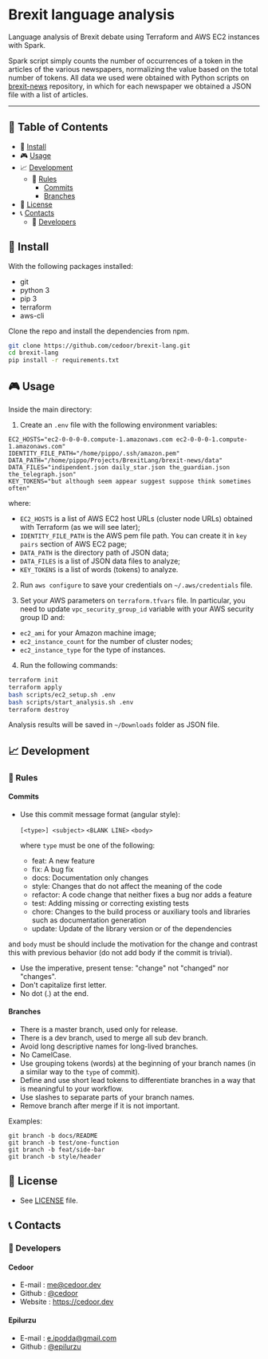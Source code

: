 # Brexit language analysis

Language analysis of Brexit debate using Terraform and AWS EC2 instances with Spark.

Spark script simply counts the number of occurrences of a token in the articles of the various newspapers, normalizing the value based on the total number of tokens. All data we used were obtained with Python scripts on [brexit-news](https://github.com/cedoor/brexit-news) repository, in which for each newspaper we obtained a JSON file with a list of articles.
___

## :paperclip: Table of Contents
- :hammer: [Install](#hammer-install)
- :video_game: [Usage](#video_game-usage)
- :chart_with_upwards_trend: [Development](#chart_with_upwards_trend-development)
  - :scroll: [Rules](#scroll-rules)
    - [Commits](#commits)
    - [Branches](#branches)
- :page_facing_up: [License](#page_facing_up-license)
- :telephone_receiver: [Contacts](#telephone_receiver-contacts)
  - :boy: [Developers](#boy-developers)

## :hammer: Install

With the following packages installed:
- git
- python 3
- pip 3
- terraform
- aws-cli

Clone the repo and install the dependencies from npm.

```bash
git clone https://github.com/cedoor/brexit-lang.git
cd brexit-lang
pip install -r requirements.txt
```

## :video_game: Usage

Inside the main directory:

1. Create an `.env` file with the following environment variables:

```
EC2_HOSTS="ec2-0-0-0-0.compute-1.amazonaws.com ec2-0-0-0-1.compute-1.amazonaws.com"
IDENTITY_FILE_PATH="/home/pippo/.ssh/amazon.pem"
DATA_PATH="/home/pippo/Projects/BrexitLang/brexit-news/data"
DATA_FILES="indipendent.json daily_star.json the_guardian.json the_telegraph.json"
KEY_TOKENS="but although seem appear suggest suppose think sometimes often"
```
where:
* `EC2_HOSTS` is a list of AWS EC2 host URLs (cluster node URLs) obtained with Terraform (as we will see later);
* `IDENTITY_FILE_PATH` is the AWS pem file path. You can create it in `key pairs` section of AWS EC2 page;
* `DATA_PATH` is the directory path of JSON data;
* `DATA_FILES` is a list of JSON data files to analyze;
* `KEY_TOKENS` is a list of words (tokens) to analyze.

2. Run `aws configure` to save your credentials on `~/.aws/credentials` file.

3. Set your AWS parameters on `terraform.tfvars` file. In particular, you need to update `vpc_security_group_id` variable with your AWS security group ID and:
* `ec2_ami` for your Amazon machine image;
* `ec2_instance_count` for the number of cluster nodes;
* `ec2_instance_type` for the type of instances.

4. Run the following commands:

```bash
terraform init
terraform apply
bash scripts/ec2_setup.sh .env
bash scripts/start_analysis.sh .env
terraform destroy
```

Analysis results will be saved in `~/Downloads` folder as JSON file.

## :chart_with_upwards_trend: Development

### :scroll: Rules

#### Commits

* Use this commit message format (angular style):  

    `[<type>] <subject>`
    `<BLANK LINE>`
    `<body>`

    where `type` must be one of the following:

    - feat: A new feature
    - fix: A bug fix
    - docs: Documentation only changes
    - style: Changes that do not affect the meaning of the code
    - refactor: A code change that neither fixes a bug nor adds a feature
    - test: Adding missing or correcting existing tests
    - chore: Changes to the build process or auxiliary tools and libraries such as documentation generation
    - update: Update of the library version or of the dependencies

and `body` must be should include the motivation for the change and contrast this with previous behavior (do not add body if the commit is trivial). 

* Use the imperative, present tense: "change" not "changed" nor "changes".
* Don't capitalize first letter.
* No dot (.) at the end.

#### Branches

* There is a master branch, used only for release.
* There is a dev branch, used to merge all sub dev branch.
* Avoid long descriptive names for long-lived branches.
* No CamelCase.
* Use grouping tokens (words) at the beginning of your branch names (in a similar way to the `type` of commit).
* Define and use short lead tokens to differentiate branches in a way that is meaningful to your workflow.
* Use slashes to separate parts of your branch names.
* Remove branch after merge if it is not important.

Examples:
    
    git branch -b docs/README
    git branch -b test/one-function
    git branch -b feat/side-bar
    git branch -b style/header

## :page_facing_up: License
* See [LICENSE](https://github.com/cedoor/brexit-lang/blob/master/LICENSE) file.

## :telephone_receiver: Contacts
### :boy: Developers

#### Cedoor
* E-mail : me@cedoor.dev
* Github : [@cedoor](https://github.com/cedoor)
* Website : https://cedoor.dev

#### Epilurzu
* E-mail : e.ipodda@gmail.com
* Github : [@epilurzu](https://github.com/epilurzu)
